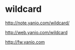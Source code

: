 wildcard
========
http://note.yanio.com/wildcard/

http://web.yanio.com/wildcard

http://fw.yanio.com
